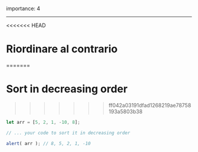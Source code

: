 importance: 4

---

<<<<<<< HEAD
# Riordinare al contrario 
=======
# Sort in decreasing order
>>>>>>> ff042a03191dfad1268219ae78758193a5803b38

```js
let arr = [5, 2, 1, -10, 8];

// ... your code to sort it in decreasing order

alert( arr ); // 8, 5, 2, 1, -10
```


